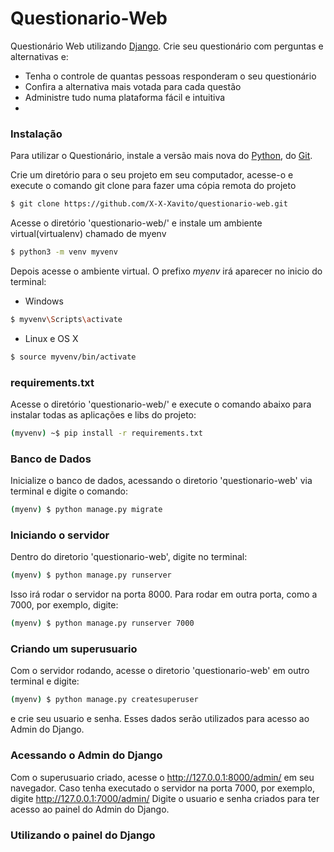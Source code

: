 # Questionario-Web

Questionário Web utilizando [Django](https://www.djangoproject.com/). Crie seu questionário com perguntas e alternativas e:

  - Tenha o controle de quantas pessoas responderam o seu questionário
  - Confira a alternativa mais votada para cada questão
  - Administre tudo numa plataforma fácil e intuitiva
  - 
### Instalação

Para utilizar o Questionário, instale a versão mais nova do [Python](https://www.python.org/), do [Git](https://git-scm.com/).

Crie um diretório para o seu projeto em seu computador, acesse-o e execute o comando git clone para fazer uma cópia remota do projeto

```sh
$ git clone https://github.com/X-X-Xavito/questionario-web.git
```

Acesse o diretório 'questionario-web/' e instale um ambiente virtual(virtualenv) chamado de myenv

```sh
$ python3 -m venv myvenv
```
Depois acesse o ambiente virtual. O prefixo *myenv* irá aparecer no inicio do terminal:
- Windows
```sh
$ myvenv\Scripts\activate
```
- Linux e OS X
```sh
$ source myvenv/bin/activate
```

### requirements.txt
Acesse o diretório 'questionario-web/' e execute o comando abaixo para instalar todas as aplicações e libs do projeto:

```sh
(myvenv) ~$ pip install -r requirements.txt
```

### Banco de Dados

Inicialize o banco de dados, acessando o diretorio 'questionario-web' via terminal e digite o comando:
```sh
(myenv) $ python manage.py migrate
```

### Iniciando o servidor

Dentro do diretorio 'questionario-web', digite no terminal:
```sh
(myenv) $ python manage.py runserver
```
Isso irá rodar o servidor na porta 8000. Para rodar em outra porta, como a 7000, por exemplo, digite:
```sh
(myenv) $ python manage.py runserver 7000
```

### Criando um superusuario
Com o servidor rodando, acesse o diretorio 'questionario-web' em outro terminal e digite:
```sh
(myenv) $ python manage.py createsuperuser
```
e crie seu usuario e senha. Esses dados serão utilizados para acesso ao Admin do Django.
### Acessando o Admin do Django
Com o superusuario criado, acesse o http://127.0.0.1:8000/admin/ em seu navegador. Caso tenha executado o servidor na porta 7000, por exemplo, digite http://127.0.0.1:7000/admin/
Digite o usuario e senha criados para ter acesso ao painel do Admin do Django.

### Utilizando o painel do Django